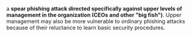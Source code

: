 a **spear phishing attack directed specifically against upper levels of management in the organization (CEOs and other "big fish")**. Upper management may also be more vulnerable to ordinary phishing attacks because of their reluctance to learn basic security procedures.
